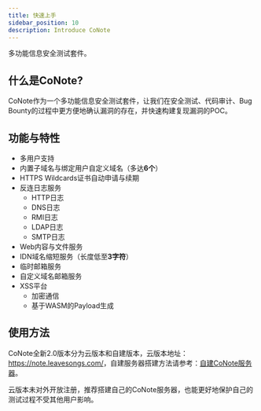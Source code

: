 ```yaml
---
title: 快速上手
sidebar_position: 10
description: Introduce CoNote
---
```


<p class="text--light subtitle">多功能信息安全测试套件。</p>

## 什么是CoNote?

CoNote作为一个多功能信息安全测试套件，让我们在安全测试、代码审计、Bug Bounty的过程中更方便地确认漏洞的存在，并快速构建复现漏洞的POC。

## 功能与特性

- 多用户支持
- 内置子域名与绑定用户自定义域名（多达**6个**）
- HTTPS Wildcards证书自动申请与续期
- 反连日志服务
  - HTTP日志
  - DNS日志
  - RMI日志
  - LDAP日志
  - SMTP日志
- Web内容与文件服务
- IDN域名缩短服务（长度低至**3字符**）
- 临时邮箱服务
- 自定义域名邮箱服务
- XSS平台
  - 加密通信
  - 基于WASM的Payload生成

## 使用方法

CoNote全新2.0版本分为云版本和自建版本，云版本地址：<https://note.leavesongs.com/>，自建服务器搭建方法请参考：[自建CoNote服务器](../self-hosted/introduce)。

云版本未对外开放注册，推荐搭建自己的CoNote服务器，也能更好地保护自己的测试过程不受其他用户影响。
